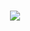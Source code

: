 <h1 align="center">
  <a href="xuoneyuan.github.io">
    <img src="https://readme-typing-svg.herokuapp.com?color=%2336BCF7&lines=欢迎光临! 我是falcone.;console.log(%22Hello%EF%BC%8Cworld%22)">
  </a>
</h1>
